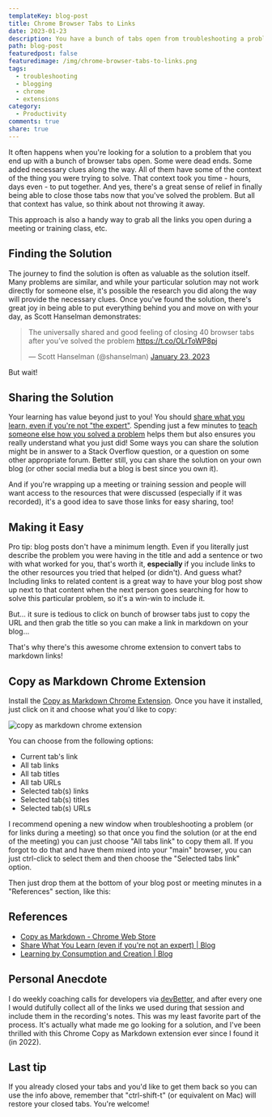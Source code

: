 ```yaml
---
templateKey: blog-post
title: Chrome Browser Tabs to Links
date: 2023-01-23
description: You have a bunch of tabs open from troubleshooting a problem. You just solved it! Now before closing all those tabs, copy them to links so you have them for reference when you post your answer on your blog or forum of choice!
path: blog-post
featuredpost: false
featuredimage: /img/chrome-browser-tabs-to-links.png
tags:
  - troubleshooting
  - blogging
  - chrome
  - extensions
category:
  - Productivity
comments: true
share: true
---
```


It often happens when you're looking for a solution to a problem that you end up with a bunch of browser tabs open. Some were dead ends. Some added necessary clues along the way. All of them have some of the context of the thing you were trying to solve. That context took you time - hours, days even - to put together. And yes, there's a great sense of relief in finally being able to close those tabs now that you've solved the problem. But all that context has value, so think about not throwing it away.

This approach is also a handy way to grab all the links you open during a meeting or training class, etc.

## Finding the Solution

The journey to find the solution is often as valuable as the solution itself. Many problems are similar, and while your particular solution may not work directly for someone else, it's possible the research you did along the way will provide the necessary clues. Once you've found the solution, there's great joy in being able to put everything behind you and move on with your day, as Scott Hanselman demonstrates:

<blockquote class="twitter-tweet"><p lang="en" dir="ltr">The universally shared and good feeling of closing 40 browser tabs after you’ve solved the problem <a href="https://t.co/OLrToWP8pj">https://t.co/OLrToWP8pj</a></p>&mdash; Scott Hanselman (@shanselman) <a href="https://twitter.com/shanselman/status/1617332415688765441?ref_src=twsrc%5Etfw">January 23, 2023</a></blockquote> <script async src="https://platform.twitter.com/widgets.js" charset="utf-8"></script>

But wait!

## Sharing the Solution

Your learning has value beyond just to you! You should [share what you learn, even if you're not "the expert"](/share-what-you-learn-even-if-youre-not-an-expert/). Spending just a few minutes to [teach someone else how you solved a problem](/learning-consumption-creation/) helps them but also ensures you really understand what you just did! Some ways you can share the solution might be in answer to a Stack Overflow question, or a question on some other appropriate forum. Better still, you can share the solution on your own blog (or other social media but a blog is best since you own it).

And if you're wrapping up a meeting or training session and people will want access to the resources that were discussed (especially if it was recorded), it's a good idea to save those links for easy sharing, too!

## Making it Easy

Pro tip: blog posts don't have a minimum length. Even if you literally just describe the problem you were having in the title and add a sentence or two with what worked for you, that's worth it, **especially** if you include links to the other resources you tried that helped (or didn't). And guess what? Including links to related content is a great way to have your blog post show up next to that content when the next person goes searching for how to solve this particular problem, so it's a win-win to include it.

But... it sure is tedious to click on bunch of browser tabs just to copy the URL and then grab the title so you can make a link in markdown on your blog...

That's why there's this awesome chrome extension to convert tabs to markdown links!

## Copy as Markdown Chrome Extension

Install the [Copy as Markdown Chrome Extension](https://chrome.google.com/webstore/detail/copy-as-markdown/fkeaekngjflipcockcnpobkpbbfbhmdn). Once you have it installed, just click on it and choose what you'd like to copy:

![copy as markdown chrome extension](/img/copy-as-markdown-extension.png)

You can choose from the following options:

- Current tab's link
- All tab links
- All tab titles
- All tab URLs
- Selected tab(s) links
- Selected tab(s) titles
- Selected tab(s) URLs

I recommend opening a new window when troubleshooting a problem (or for links during a meeting) so that once you find the solution (or at the end of the meeting) you can just choose "All tabs link" to copy them all. If you forgot to do that and have them mixed into your "main" browser, you can just ctrl-click to select them and then choose the "Selected tabs link" option.

Then just drop them at the bottom of your blog post or meeting minutes in a "References" section, like this:

## References

 * [Copy as Markdown - Chrome Web Store](https://chrome.google.com/webstore/detail/copy-as-markdown/fkeaekngjflipcockcnpobkpbbfbhmdn)
* [Share What You Learn (even if you're not an expert) | Blog](https://ardalis.com/share-what-you-learn-even-if-youre-not-an-expert/)
* [Learning by Consumption and Creation | Blog](https://ardalis.com/learning-consumption-creation/)

## Personal Anecdote

I do weekly coaching calls for developers via [devBetter](https://devbetter.com/), and after every one I would dutifully collect all of the links we used during that session and include them in the recording's notes. This was my least favorite part of the process. It's actually what made me go looking for a solution, and I've been thrilled with this Chrome Copy as Markdown extension ever since I found it (in 2022).

## Last tip

If you already closed your tabs and you'd like to get them back so you can use the info above, remember that "ctrl-shift-t" (or equivalent on Mac) will restore your closed tabs. You're welcome!
